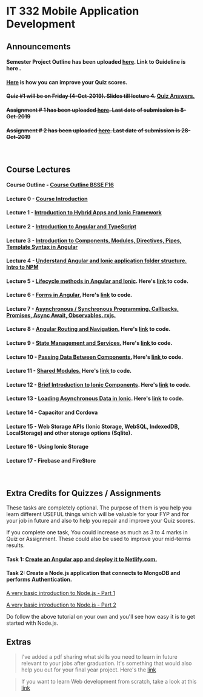 # IT 332 Mobile Application Development

## Announcements

#### Semester Project Outline has been uploaded <a href="https://github.com/alamgirqazi/mobile-application-development-course/blob/master/Semester%20Project%20Outline.pdf">here</a>. Link to Guideline is <a> here </a>.

#### [Here](#extra) is how you can improve your Quiz scores.

#### ~~Quiz #1 will be on Friday (4-Oct-2019). Slides till lecture 4.~~ <a href="https://github.com/alamgirqazi/mobile-application-development-course/blob/master/extras/Quiz%20%23%201%20-%20MAD%20Course%20-%20Answers.pdf">Quiz Answers. </a>

#### ~~Assignment # 1 has been uploaded <a href="https://github.com/alamgirqazi/mobile-application-development-course/blob/master/Assignments/Assignment%20%23%201.pdf">here</a>. Last date of submission is **8-Oct-2019**~~

#### ~~Assignment # 2 has been uploaded <a href="https://github.com/alamgirqazi/mobile-application-development-course/blob/master/Assignments/Assignment%20%23%202.pdf">here</a>. Last date of submission is **28-Oct-2019**~~

<br/>

## Course Lectures

#### Course Outline - <a href="https://github.com/alamgirqazi/mobile-application-development-course/blob/master/Course%20Outline%20BSSE%20F16.pdf"> Course Outline BSSE F16 </a>

#### Lecture 0 - <a href="https://github.com/alamgirqazi/mobile-application-development-course/blob/master/lecture%200/Lecture%200%20-%20Mobile%20Application%20Development.pdf" target="_blank"> Course Introduction </a>

#### Lecture 1 - <a href="https://github.com/alamgirqazi/mobile-application-development-course/blob/master/lecture%201/Lecture%201%20-%20Mobile%20Application%20Development.pdf" target="_blank"> Introduction to Hybrid Apps and Ionic Framework </a>

#### Lecture 2 - <a href="https://github.com/alamgirqazi/mobile-application-development-course/blob/master/lecture%202/Lecture%202%20-%20Mobile%20Application%20Development.pdf" target="_blank"> Introduction to Angular and TypeScript</a>

#### Lecture 3 - <a href="https://github.com/alamgirqazi/mobile-application-development-course/blob/master/lecture%203/Lecture%203%20-%20Mobile%20Application%20Development.pdf" target="_blank"> Introduction to Components, Modules, Directives, Pipes, Template Syntax in Angular</a>

#### Lecture 4 - <a href="https://github.com/alamgirqazi/mobile-application-development-course/blob/master/lecture%204/Lecture%204%20-%20Mobile%20Application%20Development.pdf" target="_blank"> Understand Angular and Ionic application folder structure. Intro to NPM</a>

#### Lecture 5 - <a href="https://github.com/alamgirqazi/mobile-application-development-course/blob/master/lecture%205/Lecture%205%20-%20Mobile%20Application%20Development.pdf" target="_blank"> Lifecycle methods in Angular and Ionic</a>. Here's <a href="https://github.com/alamgirqazi/MAD-workbooks">link </a> to code.

#### Lecture 6 - <a href="https://github.com/alamgirqazi/mobile-application-development-course/blob/master/lecture%206/Lecture%206%20-%20Mobile%20Application%20Development.pdf" target="_blank">Forms in Angular.</a> Here's <a href="https://github.com/alamgirqazi/MAD-workbooks/tree/lecture6"> link</a> to code.

#### Lecture 7 - <a href="https://github.com/alamgirqazi/mobile-application-development-course/blob/master/lecture%207/Lecture%207%20-%20Mobile%20Application%20Development.pdf" target="_blank">Asynchronous / Synchronous Programming. Callbacks, Promises, Async Await, Observables. rxjs. </a>

#### Lecture 8 - <a href="https://github.com/alamgirqazi/mobile-application-development-course/blob/master/lecture%208/Lecture%208%20-%20Mobile%20Application%20Development.pdf" >Angular Routing and Navigation.</a> Here's <a href="https://github.com/alamgirqazi/MAD-workbooks/tree/lecture8"> link</a> to code.

#### Lecture 9 - <a href="https://github.com/alamgirqazi/mobile-application-development-course/blob/master/lecture%209/Lecture%209%20-%20Mobile%20Application%20Development.pdf">State Management and Services.</a> Here's <a href="https://github.com/alamgirqazi/MAD-workbooks/tree/lecture9"> link </a> to code.

#### Lecture 10 - <a href="https://github.com/alamgirqazi/mobile-application-development-course/blob/master/lecture%2010/Lecture%2010%20-%20Mobile%20Application%20Development.pdf">Passing Data Between Components.</a> Here's <a href="https://github.com/alamgirqazi/MAD-workbooks/tree/lecture10"> link </a> to code.

#### Lecture 11 - <a href="https://github.com/alamgirqazi/mobile-application-development-course/blob/master/lecture%2011/Lecture%2011%20-%20Mobile%20Application%20Development.pdf">Shared Modules.</a> Here's <a href="https://github.com/alamgirqazi/MAD-workbooks/tree/lecture11"> link </a> to code.

#### Lecture 12 - <a href="https://github.com/alamgirqazi/mobile-application-development-course/blob/master/lecture%2012/Lecture%2012%20-%20Mobile%20Application%20Development.pdf">Brief Introduction to Ionic Components</a>. Here's <a href="https://github.com/alamgirqazi/MAD-workbooks/tree/lecture12">link</a> to code.

#### Lecture 13 - <a href="https://github.com/alamgirqazi/mobile-application-development-course/blob/master/lecture%2013/Lecture%2013%20-%20Mobile%20Application%20Development.pdf">Loading Asynchronous Data in Ionic</a>. Here's <a href="https://github.com/alamgirqazi/MAD-workbooks/tree/lecture13">link</a> to code.

#### Lecture 14 - Capacitor and Cordova

#### Lecture 15 - Web Storage APIs (Ionic Storage, WebSQL, IndexedDB, LocalStorage) and other storage options (Sqlite).

#### Lecture 16 - Using Ionic Storage

#### Lecture 17 - Firebase and FireStore

<br/>

## <a name="extra">Extra Credits for Quizzes / Assignments </a>

These tasks are completely optional. The purpose of them is you help you learn different USEFUL things which will be valuable for your FYP and for your job in future and also to help you repair and improve your Quiz scores.

If you complete one task, You could increase as much as 3 to 4 marks in Quiz or Assignment. These could also be used to improve your mid-terms results.

#### Task 1: <a href="https://github.com/alamgirqazi/mobile-application-development-course/blob/master/extras/Extra%20Tasks%20-%20Task%201.pdf"> Create an Angular app and deploy it to Netlify.com.</a>

#### Task 2: Create a Node.js application that connects to MongoDB and performs Authentication.

[A very basic introduction to Node.js - Part 1](https://alamgirqazi.github.io/tech-blog/intro-to-nodejs-part-1/)

[A very basic introduction to Node.js - Part 2](https://alamgirqazi.github.io/tech-blog/intro-to-nodejs-part-2/)

Do follow the above tutorial on your own and you'll see how easy it is to get started with Node.js.

## Extras

> I've added a pdf sharing what skills you need to learn in future relevant to your jobs after graduation. It's something that would also help you out for your final year project. Here's the <a href="https://github.com/alamgirqazi/mobile-application-development-course/blob/master/extras/Skills%20to%20learn.pdf">link </a>

> If you want to learn Web development from scratch, take a look at this <a href="https://github.com/alamgirqazi/mobile-application-development-course/blob/master/extras/webdev.pdf">link </a>
